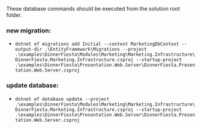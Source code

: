 ﻿These database commands should be executed from the solution root folder.

### new migration: 
- `dotnet ef migrations add Initial --context MarketingDbContext --output-dir .\EntityFramework\Migrations --project .\examples\DinnerFiesta\Modules\Marketing\Marketing.Infrastructure\DinnerFiesta.Marketing.Infrastructure.csproj --startup-project .\examples\DinnerFiesta\Presentation.Web.Server\DinnerFiesta.Presentation.Web.Server.csproj`

### update database: 
- `dotnet ef database update --project .\examples\DinnerFiesta\Modules\Marketing\Marketing.Infrastructure\DinnerFiesta.Marketing.Infrastructure.csproj --startup-project .\examples\DinnerFiesta\Presentation.Web.Server\DinnerFiesta.Presentation.Web.Server.csproj`